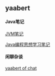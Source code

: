 ## yaabert

#### Java笔记
[JVM笔记](https://yaabert.github.io/misc/2019/01/03/JVM%E7%AC%94%E8%AE%B0.html) 
                
[Java编程思想学习笔记](https://github.com/yaabert/yaabert.github.io/blob/master/_posts/2019-01-03-Java%E7%BC%96%E7%A8%8B%E6%80%9D%E6%83%B3%E5%AD%A6%E4%B9%A0%E7%AC%94%E8%AE%B0.md)

#### 闲聊杂谈
[yaabert of chat](https://github.com/yaabert/yaabert.github.io/blob/master/_posts/2019-01-02-yaabert-of-chat.md)
